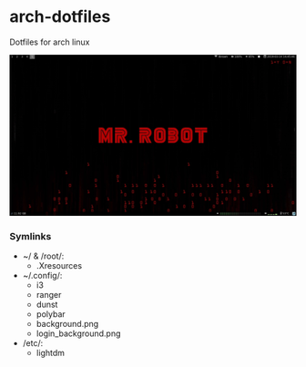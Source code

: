 # arch-dotfiles
Dotfiles for arch linux 

![Screenshot](https://github.com/planeer/arch-dotfiles/blob/master/screenshots/screenshot.jpg)

### Symlinks
* ~/ & /root/:
    * .Xresources
* ~/.config/:
    * i3
    * ranger
    * dunst
    * polybar
    * background.png
    * login_background.png
* /etc/:
    * lightdm

